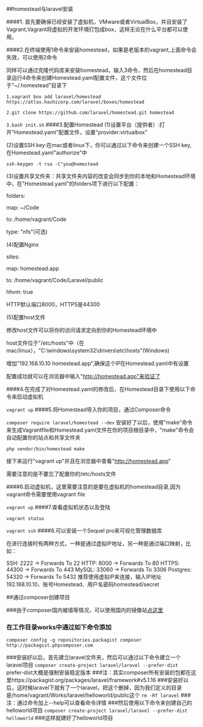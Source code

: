 ##homestead与laravel安装

####1. 首先要确保已经安装了虚拟机，VMware或者VirtualBox，并且安装了Vagrant,Vagrant将虚拟的开发环境打包成box，这样无论在什么平台都可以使用。

####2.在终端使用1命令来安装homestead，如果是老版本的vagrant,上面命令会失效，可以使用2命令

同样可以通过克隆代码库来安装homestead，输入3命令，然后在homestead目录运行4命令来创建Homestead.yaml配置文件，这个文件位于"~/.homestead"目录下

`1.vagrant box add laravel/homestead
https://atlas.hashicorp.com/laravel/boxes/homestead`

`2.git clone https://github.com/laravel/homestead.git homestead`

`3.bash init.sh`
####3.配置Homestead
(1)设置平台（提供者）:打开"Homestead.yaml"配置文件，设置"provider:virtualbox"

(2)设置SSH key:在mac或者linux下，你可以通过以下命令来创建一个SSH key,在Homestead.yaml"authorize"中

`ssh-keygen -t rsa -C"you@homestead`

(3)设置共享文件夹：共享文件夹内容的改变会同步到你的本地和Homestead环境中，在"Homestead.yaml"的folders项下进行以下配置：

folders:

map: ~/Code

to: /home/vagrant/Code

type: "nfs"(可选)

(4)配置Nginx

sites:

map: homestead.app

to: /home/vagrant/Code/Laravel/public

hhvm: true

HTTP默认端口8000，HTTPS是44300

(5)配置host文件

修改host文件可以将你的访问请求定向到你的Homestead环境中

host文件位于"/etc/hosts"中（在mac/linux），"C:\windows\system32\drivers\etc\hosts"(Windows)

增加"192.168.10.10 homestead.app",确保这个IP在Homestead.yaml中有设置

配置成功就可以在浏览器中输入"http://homestead.app"来验证了

####4.在完成了对Homestead.yaml的修改后，在Homestead目录下使用以下命令来启动虚拟机

`vagrant up`
####5.将Homestead导入你的项目，通过Composer命令

`composer require laravel/homestead --dev`
安装好了以后，使用"make"命令来生成Vagrantfile和Homestead.yaml文件在你的项目根目录中，"make"命令会自动配置你的站点和共享文件夹

`php vendor/bin/homestead make`

接下来运行"vagrant up"并且在浏览器中查看"http://homestead.app"

需要注意的是不要忘了配置你的/etc/hosts文件

####6.启动虚拟机，这里需要注意的是要在虚拟机的homestead目录,因为vagrant命令需要使用vagrant file

`vagrant up`
####7.查看虚拟机状态以及登陆

`vagrant status`

`vagrant ssh`
####8.可以安装一个Sequel pro来可视化管理数据库

在进行连接时有两种方式，一种是通过虚拟IP地址，另一种是通过端口映射，比如：

SSH: 2222 → Forwards To 22
HTTP: 8000 → Forwards To 80
HTTPS: 44300 → Forwards To 443
MySQL: 33060 → Forwards To 3306
Postgres: 54320 → Forwards To 5432
推荐使用虚拟IP来连接，输入IP地址192.168.10.10、账号Homestead、用户名密码homestead/secret



##通过composer创建项目

###由于composer国内被墙等情况，可以使用国内的镜像站[点这里](http://pkg.phpcomposer.com/)
### 在工作目录works中通过如下命令添加
`composer config -g repositories.packagist composer http://packagist.phpcomposer.com`

###安装好以后，首先建立laravel文件夹，然后可以通过以下命令建立一个laravel项目
`composer create-project laravel/laravel --prefer-dist`  prefer-dist大概是强制安装稳定版本
###注：其实composer所有安装的包都在这里https://packagist.org/packages/laravel/framework#v5.1.16
###安装好以后，这时候laravel下就有了一个laravel，把这个删掉，因为我们定义的目录是/home/vagrant/Works/laravel/helloworld/public这个
`rm -Rf laravel`
###注：通过命令加上--help可以查看命令详情
###然后使用以下命令来创建自己的helloworld项目
`composer create-project laravel/laravel --prefer-dist helloworld`
###这样就建好了helloworld项目


